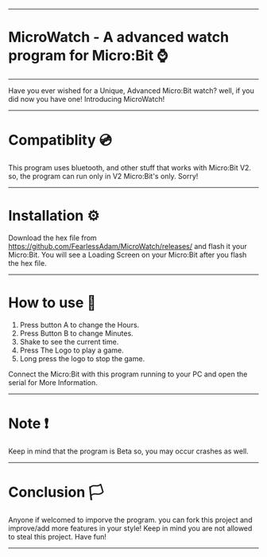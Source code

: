 ______________________________________________________
# MicroWatch - A advanced watch program for Micro:Bit ⌚
______________________________________________________

Have you ever wished for a Unique, Advanced Micro:Bit watch? well, if you did now you have one! Introducing MicroWatch!

______________________________________________________
# Compatiblity 💿

This program uses bluetooth, and other stuff that works with Micro:Bit V2. so, the program can run only in V2 Micro:Bit's only. Sorry!

______________________________________________________

# Installation ⚙️

Download the hex file from https://github.com/FearlessAdam/MicroWatch/releases/ and flash it your Micro:Bit. You will see a Loading Screen on your Micro:Bit after you flash the hex file.
______________________________________________________

# How to use 📖

1. Press button A to change the Hours.
2. Press Button B to change Minutes.
3. Shake to see the current time.
4. Press The Logo to play a game.
5. Long press the logo to stop the game.

Connect the Micro:Bit with this program running to your PC and open the serial for More Information.

______________________________________________________

# Note ❗

Keep in mind that the program is Beta so, you may occur crashes as well.

______________________________________________________

# Conclusion 🏳️

Anyone if welcomed to imporve the program. you can fork this project and improve/add more features in your style! Keep in mind you are not allowed to steal this project. Have fun!

______________________________________________________
